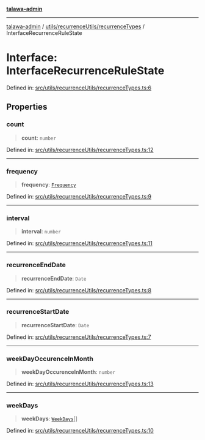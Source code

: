 [**talawa-admin**](../../../../README.md)

***

[talawa-admin](../../../../README.md) / [utils/recurrenceUtils/recurrenceTypes](../README.md) / InterfaceRecurrenceRuleState

# Interface: InterfaceRecurrenceRuleState

Defined in: [src/utils/recurrenceUtils/recurrenceTypes.ts:6](https://github.com/bint-Eve/talawa-admin/blob/bb9ac170c0ec806cc5423650a66bbe110c3af5d9/src/utils/recurrenceUtils/recurrenceTypes.ts#L6)

## Properties

### count

> **count**: `number`

Defined in: [src/utils/recurrenceUtils/recurrenceTypes.ts:12](https://github.com/bint-Eve/talawa-admin/blob/bb9ac170c0ec806cc5423650a66bbe110c3af5d9/src/utils/recurrenceUtils/recurrenceTypes.ts#L12)

***

### frequency

> **frequency**: [`Frequency`](../enumerations/Frequency.md)

Defined in: [src/utils/recurrenceUtils/recurrenceTypes.ts:9](https://github.com/bint-Eve/talawa-admin/blob/bb9ac170c0ec806cc5423650a66bbe110c3af5d9/src/utils/recurrenceUtils/recurrenceTypes.ts#L9)

***

### interval

> **interval**: `number`

Defined in: [src/utils/recurrenceUtils/recurrenceTypes.ts:11](https://github.com/bint-Eve/talawa-admin/blob/bb9ac170c0ec806cc5423650a66bbe110c3af5d9/src/utils/recurrenceUtils/recurrenceTypes.ts#L11)

***

### recurrenceEndDate

> **recurrenceEndDate**: `Date`

Defined in: [src/utils/recurrenceUtils/recurrenceTypes.ts:8](https://github.com/bint-Eve/talawa-admin/blob/bb9ac170c0ec806cc5423650a66bbe110c3af5d9/src/utils/recurrenceUtils/recurrenceTypes.ts#L8)

***

### recurrenceStartDate

> **recurrenceStartDate**: `Date`

Defined in: [src/utils/recurrenceUtils/recurrenceTypes.ts:7](https://github.com/bint-Eve/talawa-admin/blob/bb9ac170c0ec806cc5423650a66bbe110c3af5d9/src/utils/recurrenceUtils/recurrenceTypes.ts#L7)

***

### weekDayOccurenceInMonth

> **weekDayOccurenceInMonth**: `number`

Defined in: [src/utils/recurrenceUtils/recurrenceTypes.ts:13](https://github.com/bint-Eve/talawa-admin/blob/bb9ac170c0ec806cc5423650a66bbe110c3af5d9/src/utils/recurrenceUtils/recurrenceTypes.ts#L13)

***

### weekDays

> **weekDays**: [`WeekDays`](../enumerations/WeekDays.md)[]

Defined in: [src/utils/recurrenceUtils/recurrenceTypes.ts:10](https://github.com/bint-Eve/talawa-admin/blob/bb9ac170c0ec806cc5423650a66bbe110c3af5d9/src/utils/recurrenceUtils/recurrenceTypes.ts#L10)
